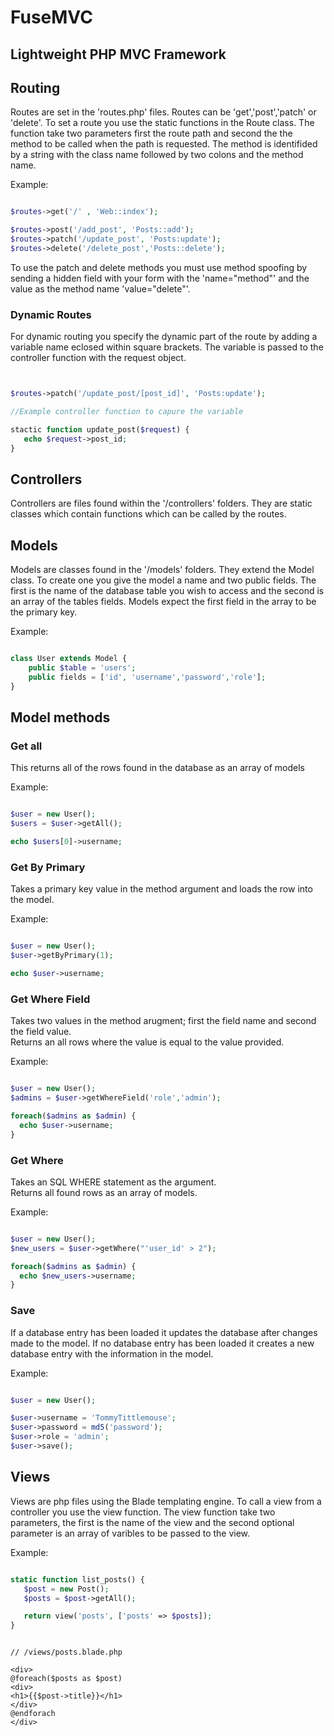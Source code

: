 # FuseMVC
## Lightweight PHP MVC Framework

## Routing

Routes are set in the 'routes.php' files.  Routes can be 'get','post','patch' or 'delete'.
To set a route you use the static functions in the Route class.  The function take two parameters first the route path and second the the method to be called when the path is requested.
The method is identifided by a string with the class name followed by two colons and the method name.

Example:

```php

$routes->get('/' , 'Web::index');

$routes->post('/add_post', 'Posts::add');
$routes->patch('/update_post', 'Posts:update');
$routes->delete('/delete_post','Posts::delete');

```

To use the patch and delete methods you must use method spoofing by sending a hidden field with your form with the 'name="method"' and the value as the method name 'value="delete"'.

### Dynamic Routes 

For dynamic routing you specify the dynamic part of the route by adding a variable name eclosed within square brackets.  The variable is passed to the controller function with the request object.

```php


$routes->patch('/update_post/[post_id]', 'Posts:update');

//Example controller function to capure the variable

stactic function update_post($request) {
   echo $request->post_id;
}

```

## Controllers

Controllers are files found within the '/controllers' folders.  They are static classes which contain functions which can be called by the routes.

## Models

Models are classes found in the '/models' folders.  They extend the Model class.  To create one you give the model a name and two public fields.  The first is the name of the database table you wish to access and the second is an array of the tables fields.
Models expect the first field in the array to be the primary key.

Example:

```php

class User extends Model {
    public $table = 'users';
    public fields = ['id', 'username','password','role'];
}

```

## Model methods

### Get all
This returns all of the rows found in the database as an array of models

Example:

```php

$user = new User();
$users = $user->getAll();

echo $users[0]->username;

```

### Get By Primary

Takes a primary key value in the method argument and loads the row into the model.


Example:

```php

$user = new User();
$user->getByPrimary(1);

echo $user->username;

```

### Get Where Field

Takes two values in the method arugment; first the field name and second the field value.  
Returns an all rows where the value is equal to the value provided.


Example:

```php

$user = new User();
$admins = $user->getWhereField('role','admin');

foreach($admins as $admin) {
  echo $user->username;
}

```

### Get Where 

Takes an SQL WHERE statement as the argument.  
Returns all found rows as an array of models.


Example:

```php

$user = new User();
$new_users = $user->getWhere("'user_id' > 2");

foreach($admins as $admin) {
  echo $new_users->username;
}

```

### Save 

If a database entry has been loaded it updates the database after changes made to the model.
If no database entry has been loaded it creates a new database entry with the information in the model.


Example:

```php

$user = new User();

$user->username = 'TommyTittlemouse';
$user->password = md5('password');
$user->role = 'admin';
$user->save();

```

## Views

Views are php files using the Blade templating engine.  To call a view from a controller you use the view function.
The view function take two parameters, the first is the name of the view and the second optional parameter is an array of varibles to be passed to the view.

Example:

```php

static function list_posts() {
   $post = new Post();
   $posts = $post->getAll();

   return view('posts', ['posts' => $posts]);
}

```

```blade

// /views/posts.blade.php

<div>
@foreach($posts as $post)
<div>
<h1>{{$post->title}}</h1>
</div>
@endforach
</div>

```







